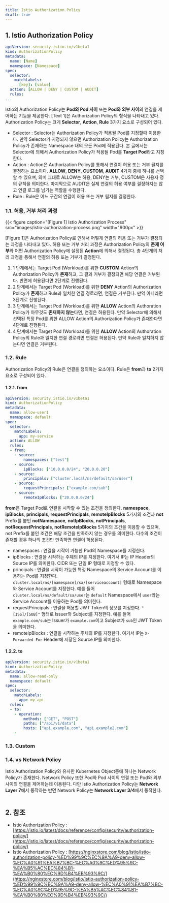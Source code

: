 ```yaml
---
title: Istio Authorization Policy
draft: true
---
```


## 1. Istio Authorization Policy

```yaml {caption="[Text 1] Istio Authorization Policy Format", linenos=table}
apiVersion: security.istio.io/v1beta1
kind: AuthorizationPolicy
metadata:
  name: [Name]
  namespace: [Namespace]
spec:
  selector:
    matchLabels:
      [key]: [value]
  action: [ALLOW | DENY | CUSTOM | AUDIT]
  rules:
...
```

Istio의 Authorization Policy는 **Pod와 Pod 사이** 또는 **Pod와 외부 사이**의 연결을 제어하는 기능을 제공한다. [Text 1]은 Authorization Policy의 형식을 나타내고 있다. Authorization Policy는 크게 **Selector**, **Action**, **Rule** 3가지 요소로 구성되어 있다.

* Selector : Selector는 Authorization Policy가 적용될 Pod를 지정할때 이용한다. 만약 Selector가 지정되지 않으면 Authorization Policy는 Authorization Policy가 존재하는 Namespace 내의 모든 Pod에 적용된다. 본 글에서는 Selector에 의해서 Authorization Policy가 적용될 Pod를 **Target Pod**라고 지칭한다.
* Action : Action은 Authorization Policy를 통해서 연결이 허용 또는 거부 될지를 결정하는 요소이다. **ALLOW**, **DENY**, **CUSTOM**, **AUDIT** 4가지 중에 하나를 선택할 수 있으며, 의미 그대로 ALLOW는 허용, DENY는 거부, CUSTOM은 사용자 정의 규칙을 의미한다. 마지막으로 AUDIT은 실제 연결의 허용 여부를 결정하지는 않고 연결 로그를 남기는 역할을 수행한다.
* Rule : Rule은 어느 구간의 연결이 허용 또는 거부 될지를 결정한다.

### 1.1. 허용, 거부 처리 과정

{{< figure caption="[Figure 1] Istio Authorization Process" src="images/istio-authorization-process.png" width="900px" >}}

[Figure 1]은 Authorization Policy로 인해서 어떻게 연결의 허용 또는 거부가 결정되는 과정을 나타내고 있다. 허용 또는 거부 처리 과정은 Authorization Policy의 **존재 여부**와 어떤 Authorization Policy에 설정된 **Action**에 의해서 결정된다. 총 4단계의 처리 과정을 통해서 연결의 허용 또는 거부가 결정된다.

1. 1 단계에서는 Target Pod (Workload)를 위한 **CUSTOM** Action의 Authorization Policy가 **존재**하고, 그 결과 거부가 결정되면 해당 연결은 거부된다. 반면에 허용된다면 2단계로 진행된다.
2. 2 단계에서는 Target Pod (Workload)를 위한 **DENY** Action의 Authorization Policy가 **존재**하고 Rule과 일치한 연결 경로라면, 연결은 거부된다. 만약 아니라면 3단계로 진행된다.
3. 3 단계에서는 Target Pod (Workload)를 위한 **ALLOW** Action의 Authoration Policy가 아무것도 **존재하지 않는**다면, 연결은 허용된다. 만약 Selector에 의해서 선택된 특정 Pod를 위한 ALLOW Action의 Authorization Policy가 존재한다면 4단계로 진행된다.
4. 4 단계에서는 Target Pod (Workload)를 위한 **ALLOW** Action의 Authoration Policy의 Rule과 일치한 연결 경로라면 연결은 허용된다. 만약 Rule과 일치하지 않는다면 연결은 거부된다.

### 1.2. Rule

Authorization Policy의 Rule은 연결을 정의하는 요소이다. Rule은 **from**과 **to** 2가지 요소로 구성되어 있다.

#### 1.2.1. from

```yaml {caption="[Text 2] from Rule", linenos=table}
apiVersion: security.istio.io/v1beta1
kind: AuthorizationPolicy
metadata:
  name: allow-user1
  namespace: default
spec:
  selector:
    matchLabels:
      app: my-service
  action: ALLOW
  rules:
  - from:
    - source:
        namespaces: ["test"]
    - source:
        ipBlocks: ["10.0.0.0/24", "20.0.0.20"]
    - source:
        principals: ["cluster.local/ns/default/sa/user"]
    - source:
        requestPrincipals: ["example.com/sub"]
    - source:
        remoteIpBlocks: ["20.0.0.0/24"]
```

**from**은 Target Pod로 연결을 시작할 수 있는 조건을 정의한다. **namespace**, **ipBlocks**, **principals**, **requestPrincipals**, **remoteIpBlocks** 5가지의 조건과 **not** Prefix를 붙인 **notNamespace**, **notIpBlocks**, **notPrincipals**, **notRequestPrincipals**, **notRemoteIpBlocks** 5가지의 조건을 이용할 수 있으며, not Prefix를 붙인 조건은 해당 조건을 만족하지 않는 경우를 의미한다. 다수의 조건이 존재할 경우 하나의 조건만 만족하면 연결이 허용된다.

* namespaces : 연결을 시작이 가능한 Pod의 Namespace를 지정한다.
* ipBlocks : 연결을 시작하는 주체의 IP를 지정한다. 여기서 IP는 IP Header의 Source IP를 의미한다. CIDR 또는 단일 IP 형태로 지정할 수 있다.
* principals : 연결을 시작이 가능한 특정 Namespace의 Service Account를 이용하는 Pod를 지정한다. `cluster.local/ns/[namespace]/sa/[serviceaccount]` 형태로 Namespace와 Service Account를 지정한다. 예를 들어 `cluster.local/ns/default/sa/user`는 `default` Namespace에서 `user`라는 Service Account를 이용하는 Pod를 의미한다.
* requestPrincipals : 연결을 허용할 JWT Token의 정보를 지정한다. `"[ISS]/[SUB]"` 형태로 Issuer와 Subject를 지정한다. 예를 들어 `example.com/sub`는 Issuer가 `example.com`이고 Subject가 `sub`인 JWT Token을 의미한다.
* remoteIpBlocks : 연결을 시작하는 주체의 IP를 지정한다. 여기서 IP는 `X-Forwarded-For` Header에 저장된 Source IP를 의미한다.

####  1.2.2. to

```yaml {caption="[Code 1] Linux NFS4 Mount 함수", linenos=table}
apiVersion: security.istio.io/v1beta1
kind: AuthorizationPolicy
metadata:
  name: allow-read-only
  namespace: default
spec:
  selector:
    matchLabels:
      app: my-api
  rules:
  - to:
    - operation:
        methods: ["GET", "POST"]
        paths: ["/api/v1/data"]
        hosts: ["api.example.com", "api.example2.com"]
    - 
```

### 1.3. Custom

### 1.4. vs Network Policy

Istio Authorization Policy와 유사한 Kubernetes Object중에 하나는 Network Policy가 존재한다. Network Policy 또한 Pod와 Pod 사이의 연결 또는 Pod와 외부 사이의 연결을 제어하는데 이용된다. 다만 Istio Authorization Policy는 **Network Layer 7**에서 동작하는 반면 Network Policy는 **Network Layer 3/4**에서 동작한다.

```yaml {caption="[Code 1] Linux NFS4 Mount 함수", linenos=table}

```

## 2. 참조

* Istio Authorization Policy : [https://istio.io/latest/docs/reference/config/security/authorization-policy/](https://istio.io/latest/docs/reference/config/security/authorization-policy/)
* Istio Authorization Policy : [https://nginxstore.com/blog/istio/istio-authorization-policy-%ED%99%9C%EC%9A%A9-deny-allow-%EC%A0%91%EA%B7%BC-%EC%A0%9C%ED%95%9C-%EA%B5%AC%EC%84%B1-%EA%B0%80%EC%9D%B4%EB%93%9C/](https://nginxstore.com/blog/istio/istio-authorization-policy-%ED%99%9C%EC%9A%A9-deny-allow-%EC%A0%91%EA%B7%BC-%EC%A0%9C%ED%95%9C-%EA%B5%AC%EC%84%B1-%EA%B0%80%EC%9D%B4%EB%93%9C/)